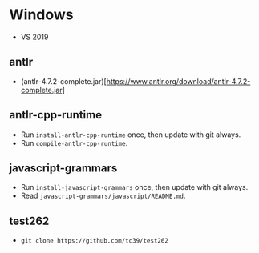 # Windows

* VS 2019


## antlr

* (antlr-4.7.2-complete.jar)[https://www.antlr.org/download/antlr-4.7.2-complete.jar]


## antlr-cpp-runtime

* Run `install-antlr-cpp-runtime` once, then update with git always.
* Run `compile-antlr-cpp-runtime`.


## javascript-grammars

* Run `install-javascript-grammars` once, then update with git always.
* Read `javascript-grammars/javascript/README.md`.


## test262

* `git clone https://github.com/tc39/test262`